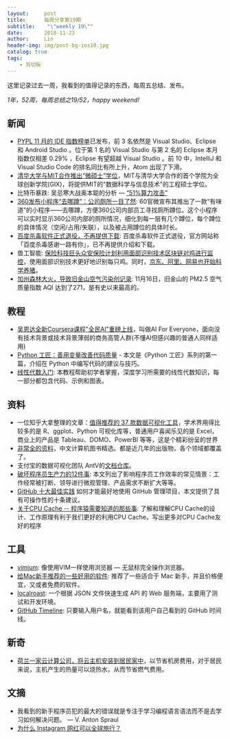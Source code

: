 ```yaml
---
layout:     post
title:      每周分享第19期
subtitle:    "\"weekly 19\""
date:       2018-11-23
author:     Lin
header-img: img/post-bg-ios10.jpg
catalog: true
tags:
    - 剪切板
---
```


这里记录过去一周，我看到的值得记录的东西，每周五总结、发布。

*1年，52周，每周总结之19/52，happy weekend!*

## 新闻

- [PYPL 11 月的 IDE 指数榜单](http://pypl.github.io/IDE.html)已发布，前 3 名依然是 Visual Studio、Eclipse 和 Android Studio 。位于第 1 名的 Visual Studio 与第 2 名的 Eclipse 本月指数仅相差 0.29% ，Eclipse 有望超越 Visual Studio 。前 10 中，IntelliJ 和 Visual Studio Code 的排名同比有所上升，Atom 出现了下滑。
- [清华大学与MIT合作推出“微硕士”学位](http://gix.tsinghua.edu.cn/lbxw/3671.htm)，MIT与清华大学合作的首个学院为全球创新学院(GIX)，将提供MIT的"数据科学与信息技术"的工程硕士学位。
- 比特币暴跌: 吴忌寒大战奥本聪的分析 — [“51%算力攻击”](https://mp.weixin.qq.com/s/IBicXxW3upcqewfHmqWisg)
- [360发布小程序“去哪蹲”：公司厕所一目了然](https://www.cnbeta.com/articles/tech/789969.htm): 60官微宣布其推出了一款“有味道”的小程序——去哪蹲，方便360公司内部员工寻找厕所蹲位。这个小程序可以实时显示360公司内部的厕所情况，细化到每一层有几个蹲位，每个蹲位的具体情况（空闲/占用/失联），以及被占用蹲位的具体时长。
- [百度杀毒软件正式退役，不再提供下载](https://readhub.cn/topic/7HZN2x7Mxpb): 百度杀毒软件正式退役，官方网站称「百度杀毒感谢一路有你」，已不再提供介绍和下载。
- 兽工智能: [保险科技巨头众安保险计划利用面部识别技术区块链对鸡进行监控](https://www.scmp.com/business/companies/article/2123567/blockchain-and-facial-recognition-zhongan-techs-recipe-changing)，使用面部识别技术更好地识别每只鸡。同时，[京东、阿里、网易也开始科学养猪](https://m.cyzone.cn/article/481083.html)。
- [加州森林大火，导致旧金山空气污染创记录](https://www.sfgate.com/california-wildfires/article/how-bad-is-air-in-sf-bay-area-smoke-breathe-record-13400047.php#photo-16516503): 11月16日，旧金山的 PM2.5 空气质量指数 AQI 达到了271，是有史以来最高的。

## 教程

- [吴恩达全新Coursera课程"全民AI"重磅上线](https://medium.com/@andrewng/announcing-ai-for-everyone-a-new-course-from-deeplearning-ai-44b609c042f)，叫做AI For Everyone，面向没有技术背景或技术背景薄弱的商务高管人群(不懂AI但感兴趣的普通人同样适用)
- [Python 工匠：善用变量改善代码质量](https://github.com/piglei/one-python-craftsman) - 本文是《Python 工匠》系列的第一篇，介绍在 Python 中编写代码的建议与技巧。
- [线性代数入门](https://hadrienj.github.io/posts/Deep-Learning-Book-Series-Introduction/): 本教程帮助初学者掌握，深度学习所需要的线性代数知识，每一部分都包含代码、示例和图表。

## 资料

- 一位知乎大拿整理的文章：[值得推荐的 37 款数据可视化工具](https://www.zhihu.com/question/19929609/answer/133825589)，学术界用得比较多的是 R、ggplot、Python 可视化库等，普通用户喜闻乐见的是 Excel，商业上的产品是 Tableau、DOMO、PowerBI 等等，这是个精彩纷呈的世界
- [非常全的资料](https://www.yuque.com/winforlife/vgzph9)，中文计算机图书精选。都是近几年的出版物，各个领域都覆盖了。
- 支付宝的数据可视化团队 AntV的[文档仓库](https://www.yuque.com/antv)。
- [破坏程序员生产力的12件事](https://anaxi.com/blog/2018/10/15/top-12-things-that-destroy-developer-productivity/): 本文列出了影响程序员工作效率的常见情景：工作经常被打断、领导进行微观管理、产品需求不断扩大等等。
- [GitHub 十大最佳实践](https://datree.io/blog/top-10-github-best-practices/) 如何才能最好地使用 GitHub 管理项目，本文提供了具有可操作性的十条建议。
- [关于CPU Cache -- 程序猿需要知道的那些事](http://cenalulu.github.io/linux/all-about-cpu-cache/): 了解和理解CPU Cache的设计、工作原理有利于我们更好的利用CPU Cache，写出更多对CPU Cache友好的程序

## 工具

- [vimium](https://vimium.github.io/): 像使用VIM一样使用浏览器 — 无鼠标完全操作浏览器。
- [给Mac新手推荐的一些好用的软件](https://www.appinn.com/new-mac-need-software/amp/?__twitter_impression=true): 推荐了一些适合于 Mac 新手，并且价格便宜，又或者免费的软件。
- [localroast](https://github.com/caalberts/localroast): 一个根据 JSON 文件快速生成 API 的 Web 服务端，主要用了测试和开发环境。
- [GitHub Timeline](https://githubtimeline.xyz/): 只要输入用户名，就能看到该用户自己看到的 GitHub 时间线。

## 新奇

- [荷兰一家云计算公司，将云主机安装到居民家中](https://www.nerdalize.com/)，以节省机房费用，对于居民来说，主机产生的热量可以烧热水，从而节省燃气费用。

## 文摘

- 我看到的新手程序员犯的最大的错误就是专注于学习编程语言语法而不是去学习如何解决问题。 — V. Anton Spraul
- [为什么 Instagram 网红可以全球旅行？](https://www.theatlantic.com/technology/archive/2018/06/instagram-influencers-are-driving-luxury-hotels-crazy/562679/)


